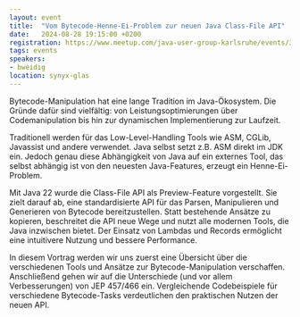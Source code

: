 ```yaml
---
layout: event
title:  "Vom Bytecode-Henne-Ei-Problem zur neuen Java Class-File API"
date:   2024-08-28 19:15:00 +0200
registration: https://www.meetup.com/java-user-group-karlsruhe/events/302427396/
tags: events
speakers:
- bweidig
location: synyx-glas
---
```


Bytecode-Manipulation hat eine lange Tradition im Java-Ökosystem.
Die Gründe dafür sind vielfältig: von Leistungsoptimierungen über
Codemanipulation bis hin zur dynamischen Implementierung zur Laufzeit.

Traditionell werden für das Low-Level-Handling Tools wie ASM, CGLib,
Javassist und andere verwendet.
Java selbst setzt z.B. ASM direkt im JDK ein.
Jedoch genau diese Abhängigkeit von Java auf ein externes Tool, das
selbst abhängig ist von den neuesten Java-Features, erzeugt ein
Henne-Ei-Problem.

Mit Java 22 wurde die Class-File API als Preview-Feature vorgestellt.
Sie zielt darauf ab, eine standardisierte API für das Parsen,
Manipulieren und Generieren von Bytecode bereitzustellen.
Statt bestehende Ansätze zu kopieren, beschreitet die API neue Wege und
nutzt alle modernen Tools, die Java inzwischen bietet.
Der Einsatz von Lambdas und Records ermöglicht eine intuitivere Nutzung
und bessere Performance.

In diesem Vortrag werden wir uns zuerst eine Übersicht über die
verschiedenen Tools und Ansätze zur Bytecode-Manipulation verschaffen.
Anschließend gehen wir auf die Unterschiede (und vor allem
Verbesserungen) von JEP 457/466 ein.
Vergleichende Codebeispiele für verschiedene Bytecode-Tasks verdeutlichen
den praktischen Nutzen der neuen API.
